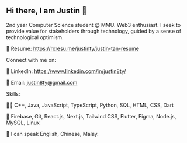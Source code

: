 ## Hi there, I am Justin 👋

2nd year Computer Science student @ MMU. Web3 enthusiast. I seek to provide value for stakeholders through technology, guided by a sense of technological optimism.

📜 Resume: https://rxresu.me/justinty/justin-tan-resume

Connect with me on:

💊 LinkedIn: https://www.linkedin.com/in/justin8ty/

📧 Email: justin8ty@gmail.com

Skills:

👨‍💻 C++, Java, JavaScript, TypeScript, Python, SQL, HTML, CSS, Dart

💽 Firebase, Git, React.js, Next.js, Tailwind CSS, Flutter, Figma, Node.js, MySQL, Linux

🦜 I can speak English, Chinese, Malay.

<!--
**justin8ty/justin8ty** is a ✨ _special_ ✨ repository because its `README.md` (this file) appears on your GitHub profile.

Here are some ideas to get you started:

- 🔭 I’m currently working on ...
- 🌱 I’m currently learning ...
- 👯 I’m looking to collaborate on ...
- 🤔 I’m looking for help with ...
- 💬 Ask me about ...
- 📫 How to reach me: ...
- 😄 Pronouns: ...
- ⚡ Fun fact: ...
-->
